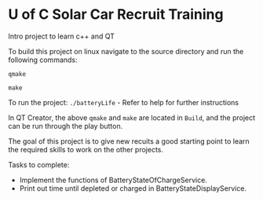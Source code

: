 # U of C Solar Car Recruit Training
Intro project to learn c++ and QT

To build this project on linux navigate to the source directory and run the following commands:

`qmake`

`make`

To run the project:
`./batteryLife` - Refer to help for further instructions

In QT Creator, the above `qmake` and `make` are located in `Build`, and the project can be run through the play button.

The goal of this project is to give new recuits a good starting point to learn the required skills to work on the other projects.

Tasks to complete:

 *  Implement the functions of BatteryStateOfChargeService.
 *  Print out time until depleted or charged in BatteryStateDisplayService.
